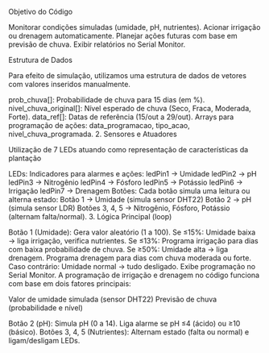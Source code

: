 Objetivo do Código

Monitorar condições simuladas (umidade, pH, nutrientes).
Acionar irrigação ou drenagem automaticamente.
Planejar ações futuras com base em previsão de chuva.
Exibir relatórios no Serial Monitor.
 
Estrutura de Dados

Para efeito de simulação, utilizamos uma estrutura de dados de vetores com valores inseridos manualmente.

 prob_chuva[]: Probabilidade de chuva para 15 dias (em %).
nivel_chuva_original[]: Nível esperado de chuva (Seco, Fraca, Moderada, Forte).
data_ref[]: Datas de referência (15/out a 29/out).
Arrays para programação de ações: data_programacao, tipo_acao, nivel_chuva_programada.
2. Sensores e Atuadores

 Utilização de 7 LEDs atuando como representação de características da plantação

LEDs: Indicadores para alarmes e ações:
ledPin1 → Umidade
ledPin2 → pH
ledPin3 → Nitrogênio
ledPin4 → Fósforo
ledPin5 → Potássio
ledPin6 → Irrigação
ledPin7 → Drenagem
Botões: Cada botão simula uma leitura ou alterna estado:
Botão 1 → Umidade (simula sensor DHT22)
Botão 2 → pH (simula sensor LDR)
Botões 3, 4, 5 → Nitrogênio, Fósforo, Potássio (alternam falta/normal).
3. Lógica Principal (loop)

Botão 1 (Umidade):
Gera valor aleatório (1 a 100).
Se ≤15%: Umidade baixa → liga irrigação, verifica nutrientes.
Se ≤13%: Programa irrigação para dias com baixa probabilidade de chuva.
Se ≥50%: Umidade alta → liga drenagem.
Programa drenagem para dias com chuva moderada ou forte.
Caso contrário: Umidade normal → tudo desligado.
Exibe programação no Serial Monitor.
A programação de irrigação e drenagem no código funciona com base em dois fatores principais:

Valor de umidade simulada (sensor DHT22)
Previsão de chuva (probabilidade e nível)
 

 

Botão 2 (pH):
Simula pH (0 a 14).
Liga alarme se pH ≤4 (ácido) ou ≥10 (básico).
Botões 3, 4, 5 (Nutrientes):
Alternam estado (falta ou normal) e ligam/desligam LEDs.
